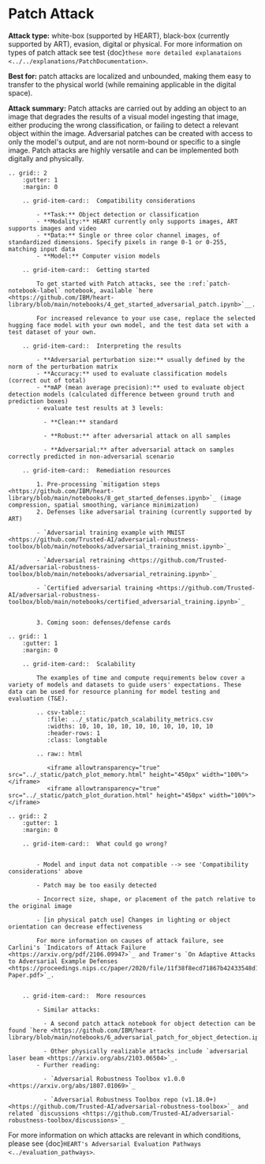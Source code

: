 # Patch Attack

**Attack type:** white-box (supported by HEART), black-box (currently supported by ART), evasion, digital or physical. For more information on types of patch attack see test {doc}`these more detailed explanataions <../../explanations/PatchDocumentation>`.

**Best for:** patch attacks are localized and unbounded, making them easy to transfer to the physical world (while remaining applicable in the digital space).

**Attack summary:** Patch attacks are carried out by adding an object to an image that degrades the results of a visual model ingesting that image, either producing the wrong classification, or failing to detect a relevant object within the image. Adversarial patches can be created with access to only the model's output, and are not norm-bound or specific to a single image. Patch attacks are highly versatile and can be implemented both digitally and physically.

```{eval-rst}
.. grid:: 2
    :gutter: 1
    :margin: 0

    .. grid-item-card::  Compatibility considerations

        - **Task:** Object detection or classification
        - **Modality:** HEART currently only supports images, ART supports images and video
        - **Data:** Single or three color channel images, of standardized dimensions. Specify pixels in range 0-1 or 0-255, matching input data
        - **Model:** Computer vision models

    .. grid-item-card::  Getting started

        To get started with Patch attacks, see the :ref:`patch-notebook-label` notebook, available `here <https://github.com/IBM/heart-library/blob/main/notebooks/4_get_started_adversarial_patch.ipynb>`__.

        For increased relevance to your use case, replace the selected hugging face model with your own model, and the test data set with a test dataset of your own.

    .. grid-item-card::  Interpreting the results

        - **Adversarial perturbation size:** usually defined by the norm of the perturbation matrix
        - **Accuracy:** used to evaluate classification models (correct out of total)
        - **mAP (mean average precision):** used to evaluate object detection models (calculated difference between ground truth and prediction boxes)
        - evaluate test results at 3 levels:

          - **Clean:** standard

          - **Robust:** after adversarial attack on all samples

          - **Adversarial:** after adversarial attack on samples correctly predicted in non-adversarial scenario

    .. grid-item-card::  Remediation resources

        1. Pre-processing `mitigation steps <https://github.com/IBM/heart-library/blob/main/notebooks/8_get_started_defenses.ipynb>`_ (image compression, spatial smoothing, variance minimization)
        2. Defenses like adversarial training (currently supported by ART)

        - `Adversarial training example with MNIST <https://github.com/Trusted-AI/adversarial-robustness-toolbox/blob/main/notebooks/adversarial_training_mnist.ipynb>`_

        - `Adversarial retraining <https://github.com/Trusted-AI/adversarial-robustness-toolbox/blob/main/notebooks/adversarial_retraining.ipynb>`_

        - `Certified adversarial training <https://github.com/Trusted-AI/adversarial-robustness-toolbox/blob/main/notebooks/certified_adversarial_training.ipynb>`_


        3. Coming soon: defenses/defense cards

```

```{eval-rst}
.. grid:: 1
    :gutter: 1
    :margin: 0

    .. grid-item-card::  Scalability

        The examples of time and compute requirements below cover a variety of models and datasets to guide users' expectations. These data can be used for resource planning for model testing and evaluation (T&E).

        .. csv-table::
           :file: ../_static/patch_scalability_metrics.csv
           :widths: 10, 10, 10, 10, 10, 10, 10, 10, 10, 10
           :header-rows: 1
           :class: longtable

        .. raw:: html

           <iframe allowtransparency="true" src="../_static/patch_plot_memory.html" height="450px" width="100%"></iframe>
           <iframe allowtransparency="true" src="../_static/patch_plot_duration.html" height="450px" width="100%"></iframe>

```

```{eval-rst}
.. grid:: 2
    :gutter: 1
    :margin: 0

    .. grid-item-card::  What could go wrong?


        - Model and input data not compatible --> see 'Compatibility considerations' above

        - Patch may be too easily detected

        - Incorrect size, shape, or placement of the patch relative to the original image

        - [in physical patch use] Changes in lighting or object orientation can decrease effectiveness

        For more information on causes of attack failure, see Carlini's `Indicators of Attack Failure <https://arxiv.org/pdf/2106.09947>`_ and Tramer's `On Adaptive Attacks to Adversarial Example Defenses <https://proceedings.nips.cc/paper/2020/file/11f38f8ecd71867b42433548d1078e38-Paper.pdf>`_.


    .. grid-item-card::  More resources

        - Similar attacks:

          - A second patch attack notebook for object detection can be found `here <https://github.com/IBM/heart-library/blob/main/notebooks/6_adversarial_patch_for_object_detection.ipynb>`__.

          - Other physically realizable attacks include `adversarial laser beam <https://arxiv.org/abs/2103.06504>`_.
        - Further reading:

          - `Adversarial Robustness Toolbox v1.0.0 <https://arxiv.org/abs/1807.01069>`_

          - `Adversarial Robustness Toolbox repo (v1.18.0+) <https://github.com/Trusted-AI/adversarial-robustness-toolbox>`_ and related `discussions <https://github.com/Trusted-AI/adversarial-robustness-toolbox/discussions>`_

```

For more information on which attacks are relevant in which conditions, please see {doc}`HEART's Adversarial Evaluation Pathways <../evaluation_pathways>`.
